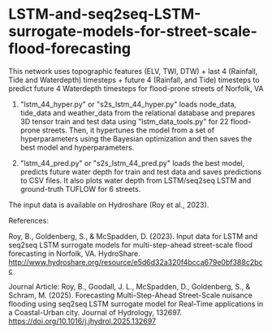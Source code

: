# LSTM-and-seq2seq-LSTM-surrogate-models-for-street-scale-flood-forecasting

This network uses topographic features (ELV, TWI, DTW) + last 4 (Rainfall, Tide and Waterdepth) timesteps + future 4 (Rainfall, and Tide) timesteps to predict future 4 Waterdepth timesteps for flood-prone streets of Norfolk, VA

1. "lstm_44_hyper.py" or "s2s_lstm_44_hyper.py" loads node_data, tide_data and weather_data from the relational database and prepares 3D tensor train and test data using "lstm_data_tools.py" for 22 flood-prone streets. Then, it hypertunes the model from a set of hyperparameters using the Bayesian optimization and then saves the best model and hyperparameters. 

2. "lstm_44_pred.py" or "s2s_lstm_44_pred.py" loads the best model, predicts future water depth for train and test data and saves predictions to CSV files. It also plots water depth from LSTM/seq2seq LSTM and ground-truth TUFLOW for 6 streets. 

The input data is available on Hydroshare (Roy et al., 2023).

References:

Roy, B., Goldenberg, S., & McSpadden, D. (2023). Input data for LSTM and seq2seq LSTM surrogate models for multi-step-ahead street-scale flood forecasting in Norfolk, VA. HydroShare. http://www.hydroshare.org/resource/e5d6d32a320f4bcca679e0bf388c2bcc

Journal Article: 
Roy, B., Goodall, J. L., McSpadden, D., Goldenberg, S., & Schram, M. (2025). Forecasting Multi-Step-Ahead Street-Scale nuisance flooding using seq2seq LSTM surrogate model for Real-Time applications in a Coastal-Urban city. Journal of Hydrology, 132697. https://doi.org/10.1016/j.jhydrol.2025.132697
